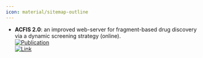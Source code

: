 ```yaml
---
icon: material/sitemap-outline
---
```


- **ACFIS 2.0**: an improved web-server for fragment-based drug discovery via a dynamic screening strategy (online).  
	[![Publication](https://img.shields.io/badge/Publication-Citations:6-blue?style=for-the-badge&logo=bookstack)](https://doi.org/10.1093%2Fnar%2Fgkad348)  
	[![Link](https://img.shields.io/badge/Link-offline-red?style=for-the-badge&logo=xamarin&logoColor=red)](http://chemyang.ccnu.edu.cn/ccb/server/ACFIS2/)  
